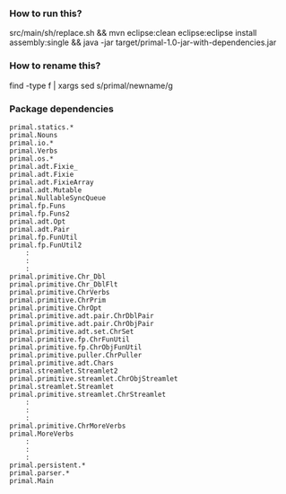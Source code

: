 ### How to run this?
src/main/sh/replace.sh && mvn eclipse:clean eclipse:eclipse install assembly:single && java -jar target/primal-1.0-jar-with-dependencies.jar

### How to rename this?
find -type f | xargs sed s/primal/newname/g

### Package dependencies

```
primal.statics.*
primal.Nouns
primal.io.*
primal.Verbs
primal.os.*
primal.adt.Fixie_
primal.adt.Fixie
primal.adt.FixieArray
primal.adt.Mutable
primal.NullableSyncQueue
primal.fp.Funs
primal.fp.Funs2
primal.adt.Opt
primal.adt.Pair
primal.fp.FunUtil
primal.fp.FunUtil2
	:
	:
	:
primal.primitive.Chr_Dbl
primal.primitive.Chr_DblFlt
primal.primitive.ChrVerbs
primal.primitive.ChrPrim
primal.primitive.ChrOpt
primal.primitive.adt.pair.ChrDblPair
primal.primitive.adt.pair.ChrObjPair
primal.primitive.adt.set.ChrSet
primal.primitive.fp.ChrFunUtil
primal.primitive.fp.ChrObjFunUtil
primal.primitive.puller.ChrPuller
primal.primitive.adt.Chars
primal.streamlet.Streamlet2
primal.primitive.streamlet.ChrObjStreamlet
primal.streamlet.Streamlet
primal.primitive.streamlet.ChrStreamlet
	:
	:
	:
primal.primitive.ChrMoreVerbs
primal.MoreVerbs
	:
	:
	:
primal.persistent.*
primal.parser.*
primal.Main
```
